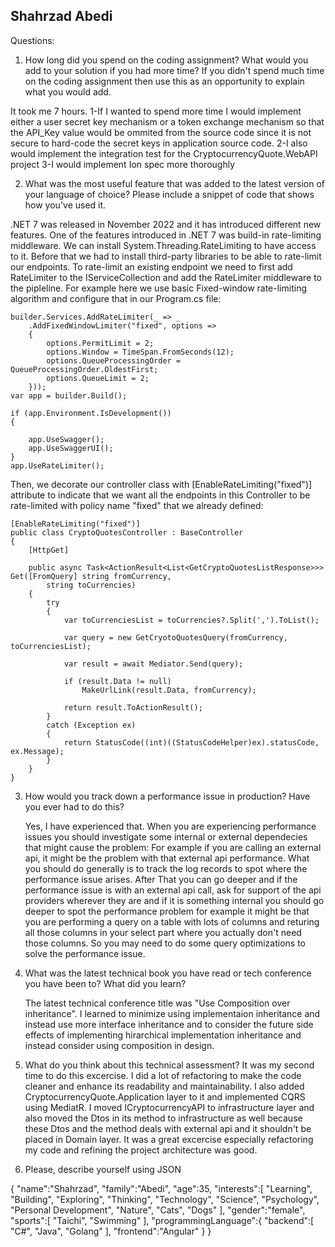 Shahrzad Abedi
----------------
Questions:

1. How long did you spend on the coding assignment? What would you add to your solution if you had
more time? If you didn't spend much time on the coding assignment then use this as an opportunity to
explain what you would add.

It took me 7 hours.
	1-If I wanted to spend more time I would implement either a user secret key mechanism or a token exchange mechanism so that the API_Key value 
	would be ommited from the source code since it is not secure to hard-code the secret keys in application source code. 
	2-I also would implement the integration test for the CryptocurrencyQuote.WebAPI project 
	3-I would implement Ion spec more thoroughly

2. What was the most useful feature that was added to the latest version of your language of choice?
Please include a snippet of code that shows how you've used it.

.NET 7 was released in November 2022 and it has introduced different new features. One of the features introduced in .NET 7 was build-in rate-limiting middleware. We can install System.Threading.RateLimiting to have access to it.
Before that we had to install third-party libraries to be able to rate-limit our endpoints. To rate-limit an existing endpoint we need to first add RateLimiter to the IServiceCollection and add the RateLimiter middleware to the pipleline. For example here we use basic Fixed-window rate-limiting algorithm and configure that in our Program.cs file:
	
 	builder.Services.AddRateLimiter(_ => _
	    .AddFixedWindowLimiter("fixed", options =>
	    {
	        options.PermitLimit = 2;
	        options.Window = TimeSpan.FromSeconds(12);
	        options.QueueProcessingOrder = QueueProcessingOrder.OldestFirst;
	        options.QueueLimit = 2;
	    }));
	var app = builder.Build();
	
	if (app.Environment.IsDevelopment())
	{
	
	    app.UseSwagger();
	    app.UseSwaggerUI();
	}
	app.UseRateLimiter();
Then, we decorate our controller class with [EnableRateLimiting("fixed")] attribute to indicate that we want all the endpoints in this Controller to be 	rate-limited with policy name "fixed" that we already defined:

	[EnableRateLimiting("fixed")]
	public class CryptoQuotesController : BaseController
	{
	    [HttpGet]
	
	    public async Task<ActionResult<List<GetCryptoQuotesListResponse>>> Get([FromQuery] string fromCurrency,
	        string toCurrencies)
	    {
	        try
	        {
	            var toCurrenciesList = toCurrencies?.Split(',').ToList();
	
	            var query = new GetCryotoQuotesQuery(fromCurrency, toCurrenciesList);
	
	            var result = await Mediator.Send(query);
	
	            if (result.Data != null)
	                MakeUrlLink(result.Data, fromCurrency);
	
	            return result.ToActionResult();
	        }
	        catch (Exception ex)
	        {
	            return StatusCode((int)((StatusCodeHelper)ex).statusCode, ex.Message);                 
	        }            
	    } 
	}
3. How would you track down a performance issue in production? Have you ever had to do this?
	
	Yes, I have experienced that. When you are experiencing performance issues you should investigate some internal or external dependecies 
	that might cause the problem:
	For example if you are calling an external api, it might be the problem with that external api performance. 
	What you should do generally is to track the log records to spot where the performance issue arises. After That you can go deeper and if 
	the performance issue is with an external api call, ask for support of the api providers wherever they are and if it is something internal
	you should go deeper to spot the performance problem for example it might be that you are performing a query on a table with lots of
	columns and returing all those columns in your select part where you actually don't need those columns.
	So you may need to do some query optimizations to solve the performance issue.

4. What was the latest technical book you have read or tech conference you have been to? What did you
learn?

	The latest technical conference title was "Use Composition over inheritance". 
	I learned to minimize using implementaion inheritance and instead use more interface inheritance and
	to consider the future side effects of implementing hirarchical implementation inheritance and instead consider using 
	composition in design.

5. What do you think about this technical assessment?
	It was my second time to do this excercise. I did a lot of refactoring to make the code cleaner and enhance its readability and maintainability.
	I also added CryptocurrencyQuote.Application layer to it and implemented CQRS using MediatR. I moved ICryptocurrencyAPI to infrastructure layer and also 	moved the Dtos in its method to infrastructure as well because these Dtos and the method deals with external api and it shouldn't be placed in Domain 		layer.
	It was a great excercise especially refactoring my code and refining the project architecture was good.

7. Please, describe yourself using JSON

{
   "name":"Shahrzad",
   "family":"Abedi",
   "age":35,
   "interests":[
   	"Learning",
    	"Building",
     	"Exploring",
        "Thinking",
   	"Technology",
    	"Science",
      	"Psychology",
        "Personal Development",
	"Nature",
	"Cats",
 	"Dogs"
   ],
   "gender":"female",
   "sports":[
      "Taichi",
      "Swimming"
   ],
   "programmingLanguage":{
      "backend":[
         "C#",
         "Java",
         "Golang"
      ],
      "frontend":"Angular"
   }
}
